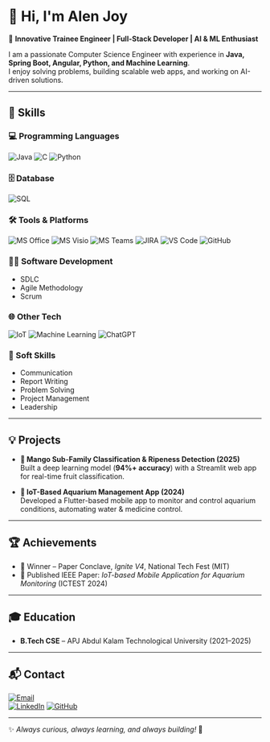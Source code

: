 # 👋 Hi, I'm Alen Joy  

🎯 **Innovative Trainee Engineer | Full-Stack Developer | AI & ML Enthusiast**  

I am a passionate Computer Science Engineer with experience in **Java, Spring Boot, Angular, Python, and Machine Learning**.  
I enjoy solving problems, building scalable web apps, and working on AI-driven solutions.  

---

## 🚀 Skills

### 💻 Programming Languages
![Java](https://img.shields.io/badge/Java-ED8B00?style=for-the-badge&logo=openjdk&logoColor=white)
![C](https://img.shields.io/badge/C-00599C?style=for-the-badge&logo=c&logoColor=white)
![Python](https://img.shields.io/badge/Python-3776AB?style=for-the-badge&logo=python&logoColor=white)

### 🗄️ Database
![SQL](https://img.shields.io/badge/SQL-336791?style=for-the-badge&logo=postgresql&logoColor=white)

### 🛠️ Tools & Platforms
![MS Office](https://img.shields.io/badge/MS%20Office-D83B01?style=for-the-badge&logo=microsoft-office&logoColor=white)
![MS Visio](https://img.shields.io/badge/MS%20Visio-3955A3?style=for-the-badge&logo=microsoft-visio&logoColor=white)
![MS Teams](https://img.shields.io/badge/MS%20Teams-6264A7?style=for-the-badge&logo=microsoft-teams&logoColor=white)
![JIRA](https://img.shields.io/badge/JIRA-0052CC?style=for-the-badge&logo=jira&logoColor=white)
![VS Code](https://img.shields.io/badge/VS%20Code-007ACC?style=for-the-badge&logo=visualstudiocode&logoColor=white)
![GitHub](https://img.shields.io/badge/GitHub-181717?style=for-the-badge&logo=github&logoColor=white)

### 🧑‍💻 Software Development
- SDLC  
- Agile Methodology  
- Scrum  

### 🌐 Other Tech
![IoT](https://img.shields.io/badge/IoT-FF6F00?style=for-the-badge&logo=internetofthings&logoColor=white)
![Machine Learning](https://img.shields.io/badge/Machine%20Learning-102230?style=for-the-badge&logo=tensorflow&logoColor=orange)
![ChatGPT](https://img.shields.io/badge/ChatGPT-74aa9c?style=for-the-badge&logo=openai&logoColor=white)

### 🤝 Soft Skills
- Communication  
- Report Writing  
- Problem Solving  
- Project Management  
- Leadership  
 

---

## 💡 Projects
- **🍋 Mango Sub-Family Classification & Ripeness Detection (2025)**  
  Built a deep learning model (**94%+ accuracy**) with a Streamlit web app for real-time fruit classification.  

- **🐠 IoT-Based Aquarium Management App (2024)**  
  Developed a Flutter-based mobile app to monitor and control aquarium conditions, automating water & medicine control.  

---

## 🏆 Achievements
- 🥇 Winner – Paper Conclave, *Ignite V4*, National Tech Fest (MIT)  
- 📄 Published IEEE Paper: *IoT-based Mobile Application for Aquarium Monitoring* (ICTEST 2024)  

---

## 🎓 Education
- **B.Tech CSE** – APJ Abdul Kalam Technological University (2021–2025)  

---

## 📬 Contact
[![Email](https://img.shields.io/badge/Email-alenjoy45%40gmail.com-red?style=for-the-badge&logo=gmail&logoColor=white)](mailto:alenjoy45@gmail.com)  
[![LinkedIn](https://img.shields.io/badge/LinkedIn-Alen%20Joy-blue?style=for-the-badge&logo=linkedin&logoColor=white)](https://www.linkedin.com/in/alen-joy-b93477223) 
[![GitHub](https://img.shields.io/badge/GitHub-alenjoy05-black?style=for-the-badge&logo=github&logoColor=white)](https://github.com/alenjoy05)  

---

✨ *Always curious, always learning, and always building!* 🚀
